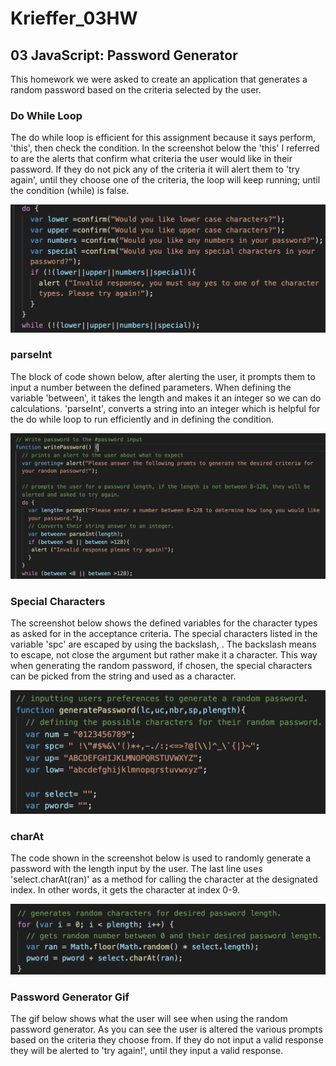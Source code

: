 # Krieffer_03HW

## 03 JavaScript: Password Generator
  This homework we were asked to create an application that generates a random password based on the criteria selected by the user. 

### Do While Loop
   The do while loop is efficient for this assignment because it says perform, 'this', then check the condition. In the screenshot below the 'this' I referred to are the alerts that confirm what criteria the user would like in their password. If they do not pick any of the criteria it will alert them to 'try again', until they choose one of the criteria, the loop will keep running; until the condition (while) is false. 

![alt text](https://github.com/Krieffer21/Krieffer_03HW/blob/master/03-Homework/Assets/ScreenShots/doWhile.png)

### parseInt
  The block of code shown below, after alerting the user, it prompts them to input a number between the defined parameters. When defining the variable 'between', it takes the length and makes it an integer so we can do calculations. 'parseInt', converts a string into an integer which is helpful for the do while loop to run efficiently and in defining the condition. 

![alt text](https://github.com/Krieffer21/Krieffer_03HW/blob/master/03-Homework/Assets/ScreenShots/parseInt.png)

### Special Characters
  The screenshot below shows the defined variables for the character types as asked for in the acceptance criteria. The special characters listed in the variable 'spc' are escaped by using the backslash, \. The backslash means to escape, not close the argument but rather make it a character. This way when generating the random password, if chosen, the special characters can be picked from the string and used as a character.    
  
![alt text](https://github.com/Krieffer21/Krieffer_03HW/blob/master/03-Homework/Assets/ScreenShots/specialCharacters.png)

### charAt
  The code shown in the screenshot below is used to randomly generate a password with the length input by the user. The last line uses 'select.charAt(ran)' as a method for calling the character at the designated index. In other words, it gets the character at index 0-9. 

![alt text](https://github.com/Krieffer21/Krieffer_03HW/blob/master/03-Homework/Assets/ScreenShots/charAt.png)

### Password Generator Gif
  The gif below shows what the user will see when using the random password generator. As you can see the user is altered the various prompts based on the criteria they choose from. If they do not input a valid response they will be alerted to 'try again!', until they input a valid response.

  
  
